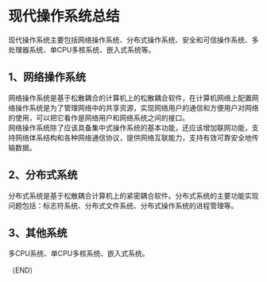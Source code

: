 # 现代操作系统总结    

现代操作系统主要包括网络操作系统、分布式操作系统、安全和可信操作系统、多处理器系统、单CPU多核系统、嵌入式系统等。    

## 1、网络操作系统    

网络操作系统是基于松散耦合的计算机上的松散耦合软件，在计算机网络上配置网络操作系统是为了管理网络中的共享资源，实现网络用户的通信和方便用户对网络的使用，可以把它看作是网络用户和网络系统之间的接口。    
网络操作系统除了应该具备集中式操作系统的基本功能，还应该增加联网功能，支持网络体系结构和各种网络通信协议，提供网络互联能力，支持有效可靠安全地传输数据。    

## 2、分布式系统    

分布式系统是基于松散耦合计算机上的紧密耦合软件。分布式系统的主要功能实现问题包括：标志符系统、分布式文件系统、分布式操作系统的进程管理等。    

## 3、其他系统    

多CPU系统、单CPU多核系统、嵌入式系统。    


（END）    

